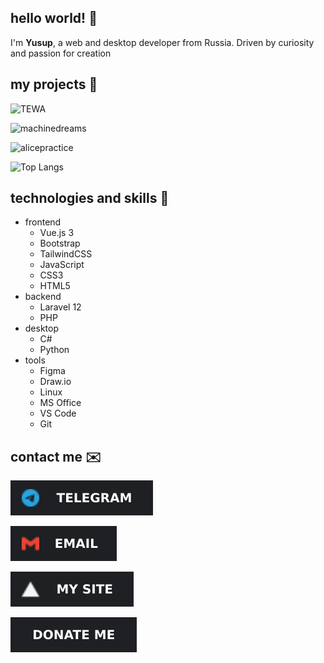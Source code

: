 ## hello world! 💜
I'm **Yusup**, a web and desktop developer from Russia.
Driven by curiosity and passion for creation

## my projects 🪷
![TEWA](https://github-readme-stats.vercel.app/api/pin/?username=d0lmany&repo=TEWA&theme=tokyonight)

![machinedreams](https://github-readme-stats.vercel.app/api/pin/?username=d0lmany&repo=machinedreams&theme=tokyonight)

![alicepractice](https://github-readme-stats.vercel.app/api/pin/?username=d0lmany&repo=alicepractice&theme=tokyonight)

![Top Langs](https://github-readme-stats.vercel.app/api/top-langs/?username=d0lmany&layout=compact&theme=tokyonight)

## technologies and skills 📱
- frontend
    - Vue.js 3
    - Bootstrap
    - TailwindCSS
    - JavaScript
    - CSS3
    - HTML5
- backend
    - Laravel 12
    - PHP
- desktop
    - C#
    - Python
- tools
    - Figma
    - Draw.io
    - Linux
    - MS Office
    - VS Code
    - Git

## contact me ✉️
<div class="center"">

[![Telegram](./assets/tg.svg)](https://t.me/d0lmany)

[![Email](./assets/email.svg)](mailto:d0lmany.is.god@gmail.com)

[![My Site](./assets/site.svg)](https://d0lmany.vercel.app/)

[![Donate me](./assets/donate.svg)](https://donationalerts.com/r/d0lmany)

</div>